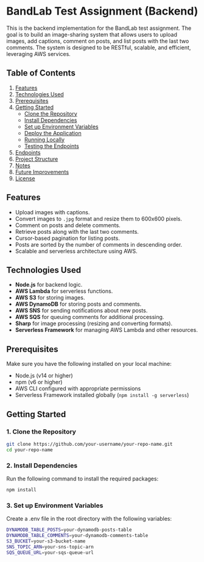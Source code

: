 # BandLab Test Assignment (Backend)

This is the backend implementation for the BandLab test assignment. The goal is to build an image-sharing system that allows users to upload images, add captions, comment on posts, and list posts with the last two comments. The system is designed to be RESTful, scalable, and efficient, leveraging AWS services.

## Table of Contents

1. [Features](#features)
2. [Technologies Used](#technologies-used)
3. [Prerequisites](#prerequisites)
4. [Getting Started](#getting-started)
   - [Clone the Repository](#1-clone-the-repository)
   - [Install Dependencies](#2-install-dependencies)
   - [Set up Environment Variables](#3-set-up-environment-variables)
   - [Deploy the Application](#4-deploy-the-application)
   - [Running Locally](#5-running-locally)
   - [Testing the Endpoints](#6-testing-the-endpoints)
5. [Endpoints](#endpoints)
6. [Project Structure](#project-structure)
7. [Notes](#notes)
8. [Future Improvements](#future-improvements)
9. [License](#license)

## Features

- Upload images with captions.
- Convert images to `.jpg` format and resize them to 600x600 pixels.
- Comment on posts and delete comments.
- Retrieve posts along with the last two comments.
- Cursor-based pagination for listing posts.
- Posts are sorted by the number of comments in descending order.
- Scalable and serverless architecture using AWS.

## Technologies Used

- **Node.js** for backend logic.
- **AWS Lambda** for serverless functions.
- **AWS S3** for storing images.
- **AWS DynamoDB** for storing posts and comments.
- **AWS SNS** for sending notifications about new posts.
- **AWS SQS** for queuing comments for additional processing.
- **Sharp** for image processing (resizing and converting formats).
- **Serverless Framework** for managing AWS Lambda and other resources.

## Prerequisites

Make sure you have the following installed on your local machine:

- Node.js (v14 or higher)
- npm (v6 or higher)
- AWS CLI configured with appropriate permissions
- Serverless Framework installed globally (`npm install -g serverless`)

## Getting Started

### 1. Clone the Repository

```bash
git clone https://github.com/your-username/your-repo-name.git
cd your-repo-name
```

### 2. Install Dependencies

Run the following command to install the required packages:

```bash
npm install
```

### 3. Set up Environment Variables

Create a .env file in the root directory with the following variables:

```bash
DYNAMODB_TABLE_POSTS=your-dynamodb-posts-table
DYNAMODB_TABLE_COMMENTS=your-dynamodb-comments-table
S3_BUCKET=your-s3-bucket-name
SNS_TOPIC_ARN=your-sns-topic-arn
SQS_QUEUE_URL=your-sqs-queue-url
```